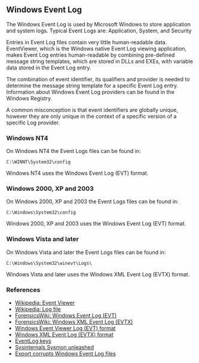 ## Windows Event Log

The Windows Event Log is used by Microsoft Windows to store application and
system logs. Typical Event Logs are: Application, System, and Security

Entries in Event Log files contain very little human-readable data. EventViewer,
which is the Windows native Event Log viewing application, makes Event Log
entries human-readable by combining pre-defined message string templates, which
are stored in DLLs and EXEs, with variable data stored in the Event Log entry.

The combination of event identifier, its qualifiers and provider is needed to
determine the message string template for a specific Event Log entry.
Information about Windows Event Log providers can be found in the Windows
Registry.

A common misconception is that event identifiers are globally unique, however
they are only unique in the context of a specific version of a specific
Log provider.

### Windows NT4

On Windows NT4 the Event Logs files can be found in:

```
C:\WINNT\System32\config
```

Windows NT4 uses the Windows Event Log (EVT) format.

### Windows 2000, XP and 2003

On Windows 2000, XP and 2003 the Event Logs files can be found in:

```
C:\Windows\System32\config
```

Windows 2000, XP and 2003 uses the Windows Event Log (EVT) format.

### Windows Vista and later

On Windows Vista and later the Event Logs files can be found in:

```
C:\Windows\System32\winevt\Logs\
```

Windows Vista and later uses the Windows XML Event Log (EVTX) format.

### References

* [Wikipedia: Event Viewer](https://en.wikipedia.org/wiki/Event_Viewer)
* [Wikipedia: Log file](https://en.wikipedia.org/wiki/Log_file)
* [ForensicsWiki: Windows Event Log (EVT)](https://forensics.wiki/windows_event_log_(evt))
* [ForensicsWiki: Windows XML Event Log (EVTX)](https://forensics.wiki/windows_xml_event_log_(evtx))
* [Windows Event Viewer Log (EVT) format](https://github.com/libyal/libevt/blob/main/documentation/Windows%20Event%20Log%20(EVT)%20format.asciidoc)
* [Windows XML Event Log (EVTX) format](https://github.com/libyal/libevtx/blob/main/documentation/Windows%20XML%20Event%20Log%20(EVTX).asciidoc)
* [EventLog keys](https://winreg-kb.readthedocs.io/en/latest/sources/EventLog-keys.html)
* [Sysinternals Sysmon unleashed](https://docs.microsoft.com/en-us/archive/blogs/motiba/sysinternals-sysmon-unleashed)
* [Export corrupts Windows Event Log files](https://blog.fox-it.com/2019/06/04/export-corrupts-windows-event-log-files/)
